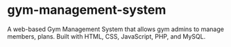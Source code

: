 # gym-management-system
A web-based Gym Management System that allows gym admins to manage members, plans. Built with HTML, CSS, JavaScript, PHP, and MySQL.
